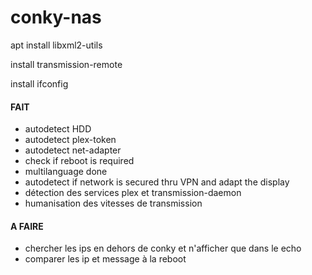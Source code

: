 # conky-nas

apt install libxml2-utils

install transmission-remote

install ifconfig

#### FAIT
- autodetect HDD
- autodetect plex-token
- autodetect net-adapter
- check if reboot is required
- multilanguage done
- autodetect if network is secured thru VPN and adapt the display
- détection des services plex et transmission-daemon
- humanisation des vitesses de transmission

#### A FAIRE
- chercher les ips en dehors de conky et n'afficher que dans le echo
- comparer les ip et message à la reboot

